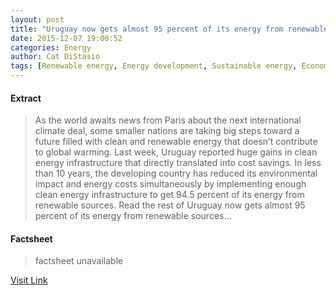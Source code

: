```yaml
---
layout: post
title: "Uruguay now gets almost 95 percent of its energy from renewable sources"
date: 2015-12-07 19:00:52
categories: Energy
author: Cat DiStasio
tags: [Renewable energy, Energy development, Sustainable energy, Economy, Energy, Physical universe, Nature, Sustainable development, Natural environment, Sustainable technologies, Natural resources, Alternative energy, Renewable resources, Economic development, Energy and the environment, Sustainability, Energy sources]
---
```



#### Extract
>As the world awaits news from Paris about the next international climate deal, some smaller nations are taking big steps toward a future filled with clean and renewable energy that doesn’t contribute to global warming. Last week, Uruguay reported huge gains in clean energy infrastructure that directly translated into cost savings. In less than 10 years, the developing country has reduced its environmental impact and energy costs simultaneously by implementing enough clean energy infrastructure to get 94.5 percent of its energy from renewable sources. Read the rest of Uruguay now gets almost 95 percent of its energy from renewable sources...

#### Factsheet
>factsheet unavailable

[Visit Link](http://inhabitat.com/uruguay-now-gets-almost-95-percent-of-its-energy-from-renewable-sources/)


